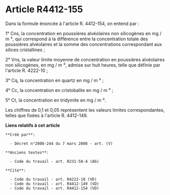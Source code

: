 # Article R4412-155

Dans la formule énoncée à l'article R. 4412-154, on entend par : 

1° Cns, la concentration en poussières alvéolaires non silicogènes en mg / m ³, qui correspond à la différence entre la
concentration totale des poussières alvéolaires et la somme des concentrations correspondant aux silices cristallines ; 

2° Vns, la valeur limite moyenne de concentration en poussières alvéolaires non silicogènes, en mg / m ³, admise sur huit
heures, telle que définie par l'article R. 4222-10 ; 

3° Cq, la concentration en quartz en mg / m ³ ; 

4° Cc, la concentration en cristobalite en mg / m ³ ; 

5° Ct, la concentration en tridymite en mg / m ³. 

Les chiffres de 0,1 et 0,05 représentent les valeurs limites correspondantes, telles que fixées à l'article R. 4412-149.

**Liens relatifs à cet article**

	**Créé par**:

	  - Décret n°2008-244 du 7 mars 2008 - art. (V)

	**Anciens textes**:

	  - Code du travail - art. R231-58-4 (Ab)

	**Cite**:

	  - Code du travail - art. R4222-10 (VD)
	  - Code du travail - art. R4412-149 (VD)
	  - Code du travail - art. R4412-154 (VD)
